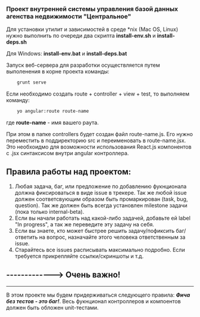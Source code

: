 ### Проект внутренней системы управления базой данных агенства недвижимости "Центральное"

Для установки утилит и зависимостей в среде *nix (Mac OS, Linux) нужно выполнить по очереди два скрипта **install-env.sh** и **install-deps.sh**

Для Windows: **install-env.bat** и **install-deps.bat**

Запуск веб-сервера для разработки осуществляется путем выполенения в корне проекта команды:

```bash
    grunt serve
```

Если необходимо создать route + controller + view + test, то выполняем команду:

```bash
    yo angular:route route-name
```

где **route-name** - имя вашего раута.

При этом в папке controllers будет создан файл route-name.js. Его нужно переместить в поддиректорию src и переименовать в route-name.jsx. Это необхоидмо для возможности использования React.js компонентов с .jsx синтаксисом внутри angular контроллера.

## Правила работы над проектом:

1. Любая задача, баг, или предложение по добавлению фукнционала должна фиксироваться в виде issue в трекере. Так же любой issue должен соответсвующим образом быть промаркирован (task, bug, question). Так же должен быть всегда установлен milestone задачи (пока только internal-beta). 
2. Если вы начали работать над какой-либо задачей, добавьте ей label "In progress", а так же переведите эту задачу на себя.
3. Если вы знаете, кто может быстрее решить задачу/пофиксить баг/ответить на вопрос, назначайте этого человека ответственным за issue.
4. Старайтесь все issues расписывать максимально подробно. Если требуется прикрепляйте ссылки/скриншоты и т.д.


##  -------------> Очень важно!

--------------

В этом проекте мы будем придерживаться следующего правила: ***Фича без тестов - это баг!***. Весь фукнционал контроллеров и компоентов должен быть обложен unit-тестами.
